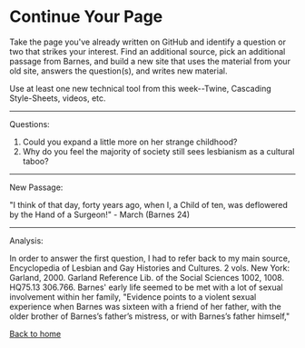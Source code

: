 # Continue Your Page

Take the page you've already written on GitHub and identify a question or two that strikes your interest.  Find an additional source, pick an additional passage from Barnes, and build a new site that uses the material from your old site, answers the question(s), and writes new material.

Use at least one new technical tool from this week--Twine, Cascading Style-Sheets, videos, etc.

---------------------------------------------------------------------------

Questions:

1. Could you expand a little more on her strange childhood? 
2. Why do you feel the majority of society still sees lesbianism as a cultural taboo?

---------------------------------------------------------------------------

New Passage:

"I think of that day, forty years ago, when I, a Child of ten, was deflowered by the Hand of a Surgeon!" - March (Barnes 24)

---------------------------------------------------------------------------

Analysis:

In order to answer the first question, I had to refer back to my main source, Encyclopedia of Lesbian and Gay Histories and Cultures. 2 vols. New York: Garland, 2000. Garland Reference Lib. of the Social Sciences 1002, 1008. HQ75.13 306.766.  Barnes' early life seemed to be met with a lot of sexual involvement within her family, "Evidence points to a violent sexual experience when Barnes was sixteen with a friend of her father, with the older brother of Barnes’s father’s mistress, or with Barnes’s father himself," 

[Back to home](https://gwilly.github.io/Glos-sog-ra-phy/) 
